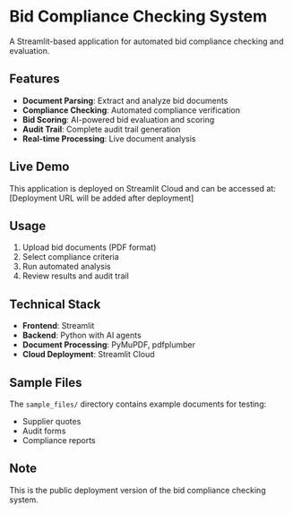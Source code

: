 # Bid Compliance Checking System

A Streamlit-based application for automated bid compliance checking and evaluation.

## Features

- **Document Parsing**: Extract and analyze bid documents
- **Compliance Checking**: Automated compliance verification
- **Bid Scoring**: AI-powered bid evaluation and scoring
- **Audit Trail**: Complete audit trail generation
- **Real-time Processing**: Live document analysis

## Live Demo

This application is deployed on Streamlit Cloud and can be accessed at:
[Deployment URL will be added after deployment]

## Usage

1. Upload bid documents (PDF format)
2. Select compliance criteria
3. Run automated analysis
4. Review results and audit trail

## Technical Stack

- **Frontend**: Streamlit
- **Backend**: Python with AI agents
- **Document Processing**: PyMuPDF, pdfplumber
- **Cloud Deployment**: Streamlit Cloud

## Sample Files

The `sample_files/` directory contains example documents for testing:
- Supplier quotes
- Audit forms
- Compliance reports

## Note

This is the public deployment version of the bid compliance checking system.
